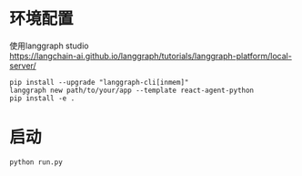# 环境配置
使用langgraph studio   
https://langchain-ai.github.io/langgraph/tutorials/langgraph-platform/local-server/  
```commandline
pip install --upgrade "langgraph-cli[inmem]"  
langgraph new path/to/your/app --template react-agent-python 
pip install -e .
```

# 启动
```commandline
python run.py
```